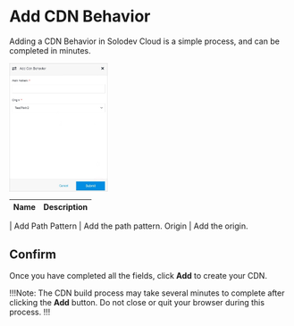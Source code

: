 # Add CDN Behavior

Adding a CDN Behavior in Solodev Cloud is a simple process, and can be completed in minutes.

<img src="../../../../../images/addcdnbehavior.jpg" alt="addcdnbehavior" style="width: 35%; display: block"></a>

**Name** | **Description** 
:--- | ---
 | 
Add Path Pattern | Add the path pattern.
Origin | Add the origin.

## Confirm

Once you have completed all the fields, click **Add** to create your CDN.

!!!Note:
The CDN build process may take several minutes to complete after clicking the **Add** button. Do not close or quit your browser during this process.
!!!
